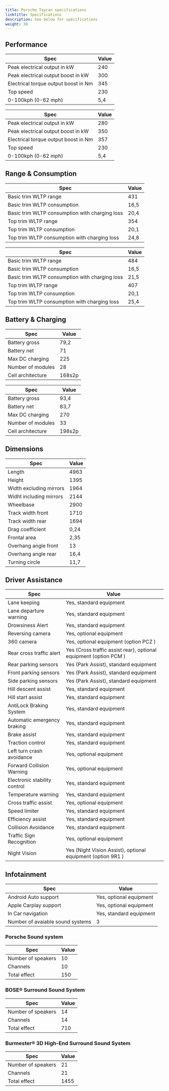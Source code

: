 ```yaml
---
title: Porsche Taycan specifications
linktitle: Specifications
description: See below for specifications
weight: 30
---
```


## Performance
|Spec|Value|
|----|-----|
|Peak electrical output in kW|240|
|Peak electrical output boost in kW|300|
|Electrical torque output boost in Nm|345|
|Top speed|230|
|0-100kph (0-62 mph)|5,4|


|Spec|Value|
|----|-----|
|Peak electrical output in kW|280|
|Peak electrical output boost in kW|350|
|Electrical torque output boost in Nm|357|
|Top speed|230|
|0-100kph (0-62 mph)|5,4|



## Range & Consumption
|Spec|Value|
|----|-----|
|Basic trim WLTP range|431|
|Basic trim WLTP consumption|16,5|
|Basic trim WLTP consumption with charging loss|20,4|
|Top trim WLTP range|354|
|Top trim WLTP consumption|20,1|
|Top trim WLTP consumption with charging loss|24,8|


|Spec|Value|
|----|-----|
|Basic trim WLTP range|484|
|Basic trim WLTP consumption|16,5|
|Basic trim WLTP consumption with charging loss|21,5|
|Top trim WLTP range|407|
|Top trim WLTP consumption|20,1|
|Top trim WLTP consumption with charging loss|25,4|



## Battery & Charging
|Spec|Value|
|----|-----|
|Battery gross|79,2|
|Battery net|71|
|Max DC charging|225|
|Number of modules|28|
|Cell architecture|168s2p|


|Spec|Value|
|----|-----|
|Battery gross|93,4|
|Battery net|83,7|
|Max DC charging|270|
|Number of modules|33|
|Cell architecture|198s2p|



## Dimensions
|Spec|Value|
|----|-----|
|Length|4963|
|Height|1395|
|Width excluding mirrors|1964|
|Widht including mirrors|2144|
|Wheelbase|2900|
|Track width front|1710|
|Track width rear|1694|
|Drag coefficient|0,24|
|Frontal area|2,35|
|Overhang angle front|13|
|Overhang angle rear|16,4|
|Turning circle|11,7|

## Driver Assistance
|Spec|Value|
|----|-----|
|Lane keeping|Yes, standard equipment|
|Lane departure warning|Yes, standard equipment|
|Drowsiness Alert|Yes, standard equipment|
|Reversing camera|Yes, optional equipment|
|360 camera|Yes, optional equipment (option PCZ )|
|Rear cross traffic alert|Yes (Cross traffic assist rear), optional equipment (option PCM )|
|Rear parking sensors|Yes (Park Assist), standard equipment|
|Front parking sensors|Yes (Park Assist), standard equipment|
|Side parking sensors|Yes (Park Assist), standard equipment|
|Hill descent assist|Yes, standard equipment|
|Hill start assist|Yes, standard equipment|
|AntiLock Braking System|Yes, standard equipment|
|Automatic emergency braking|Yes, standard equipment|
|Brake assist|Yes, standard equipment|
|Traction control|Yes, standard equipment|
|Left turn crash avoidance|Yes, optional equipment|
|Forward Collision Warning|Yes, optional equipment|
|Electronic stability control|Yes, standard equipment|
|Temperature warning|Yes, standard equipment|
|Cross traffic assist|Yes, optional equipment|
|Speed limiter|Yes, standard equipment|
|Efficiency assist|Yes, standard equipment|
|Collision Avoidance|Yes, standard equipment|
|Traffic Sign Recognition|Yes, optional equipment|
|Night Vision|Yes (Night Vision Assist), optional equipment (option 9R1 )|

## Infotainment
|Spec|Value|
|----|-----|
|Android Auto support|Yes, optional equipment|
|Apple Carplay support|Yes, optional equipment|
|In Car navigation|Yes, standard equipment|
|Number of avaiable sound systems|3|

### Porsche Sound system
|Spec|Value|
|----|-----|
|Number of speakers|10|
|Channels|10|
|Total effect|150|

###  BOSE® Surround Sound System
|Spec|Value|
|----|-----|
|Number of speakers|14|
|Channels|14|
|Total effect|710|

###  Burmester® 3D High-End Surround Sound System
|Spec|Value|
|----|-----|
|Number of speakers|21|
|Channels|21|
|Total effect|1455|
